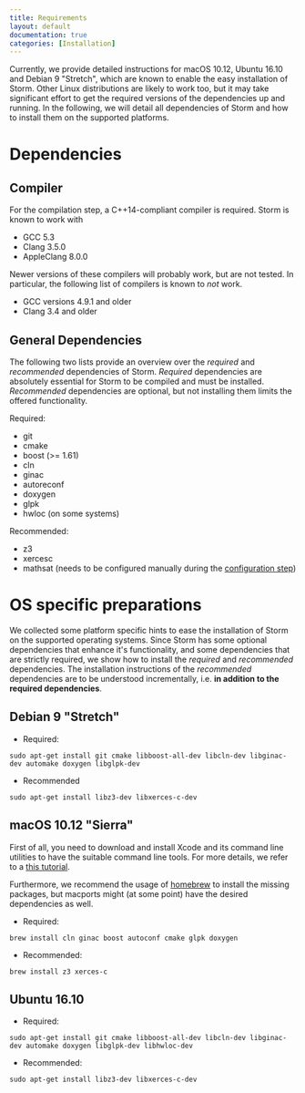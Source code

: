 ```yaml
---
title: Requirements
layout: default
documentation: true
categories: [Installation]
---
```


Currently, we provide detailed instructions for macOS 10.12, Ubuntu 16.10 and Debian 9 "Stretch", which are known to enable the easy installation of Storm. Other Linux distributions are likely to work too, but it may take significant effort to get the required versions of the dependencies up and running. In the following, we will detail all dependencies of Storm and how to install them on the supported platforms.

# Dependencies

## Compiler

For the compilation step, a C++14-compliant compiler is required. Storm is known to work with

- GCC 5.3 
- Clang 3.5.0
- AppleClang 8.0.0

Newer versions of these compilers will probably work, but are not tested. In particular, the following list of compilers is known to *not* work.

- GCC versions 4.9.1 and older
- Clang 3.4 and older

## General Dependencies

The following two lists provide an overview over the *required* and *recommended* dependencies of Storm. *Required* dependencies are absolutely essential for Storm to be compiled and must be installed. *Recommended* dependencies are optional, but not installing them limits the offered functionality.

Required:
- git
- cmake
- boost (>= 1.61)
- cln
- ginac
- autoreconf
- doxygen
- glpk
- hwloc (on some systems)

Recommended:
- z3
- xercesc
- mathsat (needs to be configured manually during the [configuration step](configuration-guide.html))

# OS specific preparations

We collected some platform specific hints to ease the installation of Storm on the supported operating systems. Since Storm has some optional dependencies that enhance it's functionality, and some dependencies that are strictly required, we show how to install the *required* and *recommended* dependencies. The installation instructions of the *recommended* dependencies are to be understood incrementally, i.e. **in addition to the required dependencies**.

## Debian 9 "Stretch" 

- Required:
```
sudo apt-get install git cmake libboost-all-dev libcln-dev libginac-dev automake doxygen libglpk-dev
```

- Recommended
```
sudo apt-get install libz3-dev libxerces-c-dev
```

## macOS 10.12 "Sierra"

First of all, you need to download and install Xcode and its command line utilities to have the suitable command line tools. For more details, we refer to a [this tutorial](https://www.moncefbelyamani.com/how-to-install-xcode-homebrew-git-rvm-ruby-on-mac/).

Furthermore, we recommend the usage of [homebrew](http://brew.sh) to install the missing packages, but macports might (at some point) have the desired dependencies as well.

- Required:
```
brew install cln ginac boost autoconf cmake glpk doxygen
```

- Recommended:
```
brew install z3 xerces-c
```

## Ubuntu 16.10

- Required:
```
sudo apt-get install git cmake libboost-all-dev libcln-dev libginac-dev automake doxygen libglpk-dev libhwloc-dev
```

- Recommended:
```
sudo apt-get install libz3-dev libxerces-c-dev
```

